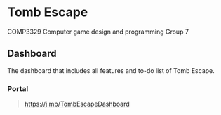 # Tomb Escape
COMP3329 Computer game design and programming Group 7
## Dashboard
The dashboard that includes all features and to-do list of Tomb Escape.
### Portal
> https://j.mp/TombEscapeDashboard
